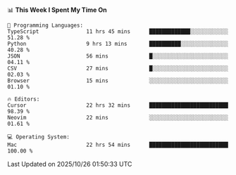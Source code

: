 <!--START_SECTION:waka-->
📊 **This Week I Spent My Time On** 

```text
💬 Programming Languages: 
TypeScript               11 hrs 45 mins      █████████████░░░░░░░░░░░░   51.28 % 
Python                   9 hrs 13 mins       ██████████░░░░░░░░░░░░░░░   40.28 % 
JSON                     56 mins             █░░░░░░░░░░░░░░░░░░░░░░░░   04.11 % 
CSV                      27 mins             █░░░░░░░░░░░░░░░░░░░░░░░░   02.03 % 
Browser                  15 mins             ░░░░░░░░░░░░░░░░░░░░░░░░░   01.10 % 

🔥 Editors: 
Cursor                   22 hrs 32 mins      █████████████████████████   98.39 % 
Neovim                   22 mins             ░░░░░░░░░░░░░░░░░░░░░░░░░   01.61 % 

💻 Operating System: 
Mac                      22 hrs 54 mins      █████████████████████████   100.00 % 
```


 Last Updated on 2025/10/26 01:50:33 UTC
<!--END_SECTION:waka-->
